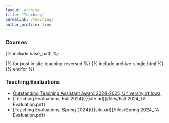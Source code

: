 ```yaml
---
layout: archive
title: "Teaching"
permalink: /teaching/
author_profile: true
---
```

### Courses

{% include base_path %}

{% for post in site.teaching reversed %}
  {% include archive-single.html %}
{% endfor %}


### Teaching Evaluations
* [Outstanding Teaching Assistant Award 2024-2025, University of Iowa](https://cot.org.uiowa.edu/teaching-awards/outstanding-teaching-assistant-awards#accordion-item-326-0)
* [Teaching Evaluations, Fall 2024]({{site.url}}/files/Fall 2024_TA Evaluation.pdf)
* [Teaching Evaluations, Spring 2024]({{site.url}}/files/Spring 2024_TA Evaluation.pdf)

